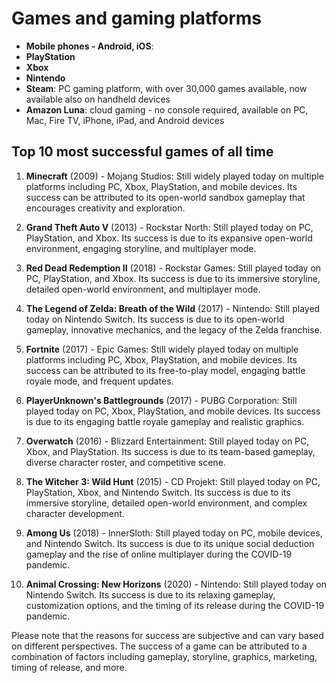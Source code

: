 # Games and gaming platforms

* **Mobile phones - Android, iOS**:
* **PlayStation**
* **Xbox**
* **Nintendo**
* **Steam**: PC gaming platform, with over 30,000 games available, now available also on handheld devices
* **Amazon Luna**: cloud gaming - no console required, available on PC, Mac, Fire TV, iPhone, iPad, and Android devices

## Top 10 most successful games of all time

1. **Minecraft** (2009) - Mojang Studios: Still widely played today on multiple platforms including PC, Xbox, PlayStation, and mobile devices. Its success can be attributed to its open-world sandbox gameplay that encourages creativity and exploration.

2. **Grand Theft Auto V** (2013) - Rockstar North: Still played today on PC, PlayStation, and Xbox. Its success is due to its expansive open-world environment, engaging storyline, and multiplayer mode.

3. **Red Dead Redemption II** (2018) - Rockstar Games: Still played today on PC, PlayStation, and Xbox. Its success is due to its immersive storyline, detailed open-world environment, and multiplayer mode.

4. **The Legend of Zelda: Breath of the Wild** (2017) - Nintendo: Still played today on Nintendo Switch. Its success is due to its open-world gameplay, innovative mechanics, and the legacy of the Zelda franchise.

5. **Fortnite** (2017) - Epic Games: Still widely played today on multiple platforms including PC, Xbox, PlayStation, and mobile devices. Its success can be attributed to its free-to-play model, engaging battle royale mode, and frequent updates.

6. **PlayerUnknown's Battlegrounds** (2017) - PUBG Corporation: Still played today on PC, Xbox, PlayStation, and mobile devices. Its success is due to its engaging battle royale gameplay and realistic graphics.

7. **Overwatch** (2016) - Blizzard Entertainment: Still played today on PC, Xbox, and PlayStation. Its success is due to its team-based gameplay, diverse character roster, and competitive scene.

8. **The Witcher 3: Wild Hunt** (2015) - CD Projekt: Still played today on PC, PlayStation, Xbox, and Nintendo Switch. Its success is due to its immersive storyline, detailed open-world environment, and complex character development.

9. **Among Us** (2018) - InnerSloth: Still played today on PC, mobile devices, and Nintendo Switch. Its success is due to its unique social deduction gameplay and the rise of online multiplayer during the COVID-19 pandemic.

10. **Animal Crossing: New Horizons** (2020) - Nintendo: Still played today on Nintendo Switch. Its success is due to its relaxing gameplay, customization options, and the timing of its release during the COVID-19 pandemic.

Please note that the reasons for success are subjective and can vary based on different perspectives. The success of a game can be attributed to a combination of factors including gameplay, storyline, graphics, marketing, timing of release, and more.